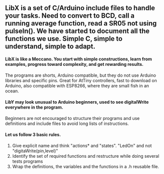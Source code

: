 ## LibX is a set of C/Arduino include files to handle your tasks. Need to convert to BCD, call a running average function, read a SR05 not using pulseIn(). We have started to document all the functions we use. Simple C, simple to understand, simple to adapt.

#### LibX is like a Meccano. You start with simple constructions, learn from examples, progress toward complexity, and get rewarding results.

The programs are shorts, Arduino compatible, but they do not use Arduino libraries and specific pins.
Great for AtTiny controllers, fast to download on Arduino, also compatible with ESP8266, where they
are small fish in an ocean.

#### LibY may look unusual to Arduino beginners, used to see digitalWrite everywhere in the program.
Beginners are not encouraged to structure their programs and use definitions and include files to avoid long lists of instructions.

#### Let us follow 3 basic rules.
1. Give explicit name and think "actions* and "states". "LedOn" and not "digitaWrite(pin,level)"
2. Identify the set of required functions and restructure while doing several tests programs
3. Wrap the definitions, the variables and the functions in a .h reusable file.
